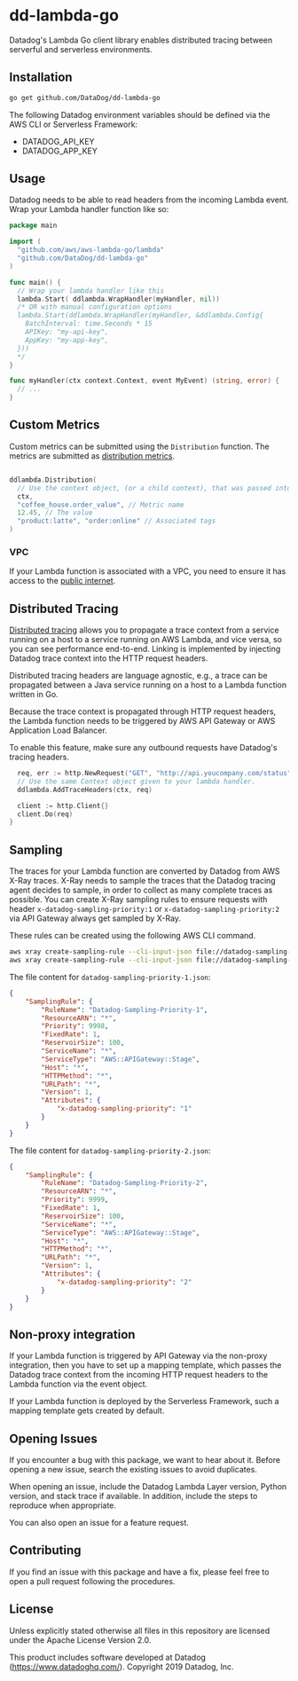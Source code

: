 # dd-lambda-go

Datadog's Lambda Go client library enables distributed tracing between serverful and serverless environments.

## Installation

```bash
go get github.com/DataDog/dd-lambda-go
```

The following Datadog environment variables should be defined via the AWS CLI or Serverless Framework:

- DATADOG_API_KEY
- DATADOG_APP_KEY

## Usage

Datadog needs to be able to read headers from the incoming Lambda event. Wrap your Lambda handler function like so:

```go
package main

import (
  "github.com/aws/aws-lambda-go/lambda"
  "github.com/DataDog/dd-lambda-go"
)

func main() {
  // Wrap your lambda handler like this
  lambda.Start( ddlambda.WrapHandler(myHandler, nil))
  /* OR with manual configuration options
  lambda.Start(ddlambda.WrapHandler(myHandler, &ddlambda.Config{
    BatchInterval: time.Seconds * 15
    APIKey: "my-api-key",
    AppKey: "my-app-key",
  }))
  */
}

func myHandler(ctx context.Context, event MyEvent) (string, error) {
  // ...
}
```

## Custom Metrics

Custom metrics can be submitted using the `Distribution` function. The metrics are submitted as [distribution metrics](https://docs.datadoghq.com/graphing/metrics/distributions/).

```go

ddlambda.Distribution(
  // Use the context object, (or a child context), that was passed into your handler function, or grab it globally using ddlambda.GetContext()
  ctx,
  "coffee_house.order_value", // Metric name
  12.45, // The value
  "product:latte", "order:online" // Associated tags
)
```

### VPC

If your Lambda function is associated with a VPC, you need to ensure it has access to the [public internet](https://aws.amazon.com/premiumsupport/knowledge-center/internet-access-lambda-function/).

## Distributed Tracing

[Distributed tracing](https://docs.datadoghq.com/tracing/guide/distributed_tracing/?tab=python) allows you to propagate a trace context from a service running on a host to a service running on AWS Lambda, and vice versa, so you can see performance end-to-end. Linking is implemented by injecting Datadog trace context into the HTTP request headers.

Distributed tracing headers are language agnostic, e.g., a trace can be propagated between a Java service running on a host to a Lambda function written in Go.

Because the trace context is propagated through HTTP request headers, the Lambda function needs to be triggered by AWS API Gateway or AWS Application Load Balancer.

To enable this feature, make sure any outbound requests have Datadog's tracing headers.

```go
  req, err := http.NewRequest("GET", "http://api.youcompany.com/status")
  // Use the same Context object given to your lambda handler.
  ddlambda.AddTraceHeaders(ctx, req)

  client := http.Client{}
  client.Do(req)
}
```

## Sampling

The traces for your Lambda function are converted by Datadog from AWS X-Ray traces. X-Ray needs to sample the traces that the Datadog tracing agent decides to sample, in order to collect as many complete traces as possible. You can create X-Ray sampling rules to ensure requests with header `x-datadog-sampling-priority:1` or `x-datadog-sampling-priority:2` via API Gateway always get sampled by X-Ray.

These rules can be created using the following AWS CLI command.

```bash
aws xray create-sampling-rule --cli-input-json file://datadog-sampling-priority-1.json
aws xray create-sampling-rule --cli-input-json file://datadog-sampling-priority-2.json
```

The file content for `datadog-sampling-priority-1.json`:

```json
{
    "SamplingRule": {
        "RuleName": "Datadog-Sampling-Priority-1",
        "ResourceARN": "*",
        "Priority": 9998,
        "FixedRate": 1,
        "ReservoirSize": 100,
        "ServiceName": "*",
        "ServiceType": "AWS::APIGateway::Stage",
        "Host": "*",
        "HTTPMethod": "*",
        "URLPath": "*",
        "Version": 1,
        "Attributes": {
            "x-datadog-sampling-priority": "1"
        }
    }
}
```

The file content for `datadog-sampling-priority-2.json`:

```json
{
    "SamplingRule": {
        "RuleName": "Datadog-Sampling-Priority-2",
        "ResourceARN": "*",
        "Priority": 9999,
        "FixedRate": 1,
        "ReservoirSize": 100,
        "ServiceName": "*",
        "ServiceType": "AWS::APIGateway::Stage",
        "Host": "*",
        "HTTPMethod": "*",
        "URLPath": "*",
        "Version": 1,
        "Attributes": {
            "x-datadog-sampling-priority": "2"
        }
    }
}
```

## Non-proxy integration

If your Lambda function is triggered by API Gateway via the non-proxy integration, then you have to set up a mapping template, which passes the Datadog trace context from the incoming HTTP request headers to the Lambda function via the event object.

If your Lambda function is deployed by the Serverless Framework, such a mapping template gets created by default.

## Opening Issues

If you encounter a bug with this package, we want to hear about it. Before opening a new issue, search the existing issues to avoid duplicates.

When opening an issue, include the Datadog Lambda Layer version, Python version, and stack trace if available. In addition, include the steps to reproduce when appropriate.

You can also open an issue for a feature request.

## Contributing

If you find an issue with this package and have a fix, please feel free to open a pull request following the procedures.

## License

Unless explicitly stated otherwise all files in this repository are licensed under the Apache License Version 2.0.

This product includes software developed at Datadog (https://www.datadoghq.com/). Copyright 2019 Datadog, Inc.